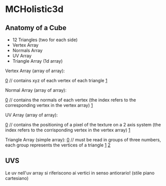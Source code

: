 # MCHolistic3d

## Anatomy of a Cube

- 12 Triangles (two for each side)
- Vertex Array
- Normals Array
- UV Array
- Triangle Array (1d array)

Vertex Array (array of array):

[0](x,y,z) // contains xyz of each vertex of each triangle
[1](x1,y2,z2)

Normal Array (array of array):

[0](0,1,0) // contains the normals of each vertex (the index refers to the corresponding vertex in the vertex array)
[1](1,0,0)

UV Array (array of array):

[0](0.0,0.0) // contains the positioning of a pixel of the texture on a 2 axis system (the index refers to the corrisponding vertex in the vertex array) 
[1](1.1,1.1)

Triangle Array (simple array):
[0](0) // must be read in groups of three numbers, each group represents the vertices of a triangle
[1](2)
[2](3)

## UVS

Le uv nell'uv array si riferiscono ai vertici in senso antiorario! (stile piano cartesiano)